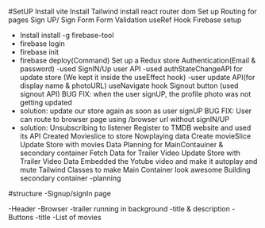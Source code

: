#SetUP
Install vite
Install Tailwind 
install react router dom
Set up Routing for pages
Sign UP/ Sign Form
Form Validation
useRef Hook
Firebase setup

  - Install install -g firebase-tool
  - firebase login
  - firebase init
  - firebase deploy(Command)
Set up a Redux store
Authentication(Email & password)
 -used SignIN/Up user API
 -used authStateChangeAPI  for update store (We kept it inside the useEffect hook)
 -user update API(for display name & photoURL)
useNavigate hook
Signout button (used signout API)
BUG FIX: when the user signUP, the profile photo was not getting updated 
 - solution: update our store again as soon as user signUP
BUG FIX: User can route to browser page using /browser url without signIN/UP
 - solution: 
Unsubscribing to listener
Register to TMDB website and used its API
Created Movieslice to store Nowplaying data
Create movieSlice
Update Store with movies Data
Planning for MainContauiner & secondary container
Fetch Data for Trailer Video
Update Store with Trailer Video Data
Embedded the Yotube video and make it autoplay and mute
Tailwind Classes to make Main Container look awesome
Building secondary container
 -planning









#structure
 -Signup/signIn page

 -Header
  -Browser
    -trailer running in background
    -title & description
    -Buttons
    -title
    -List of movies



